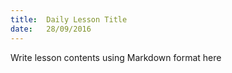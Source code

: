 ```yaml
---
title:  Daily Lesson Title
date:   28/09/2016
---
```


Write lesson contents using Markdown format here